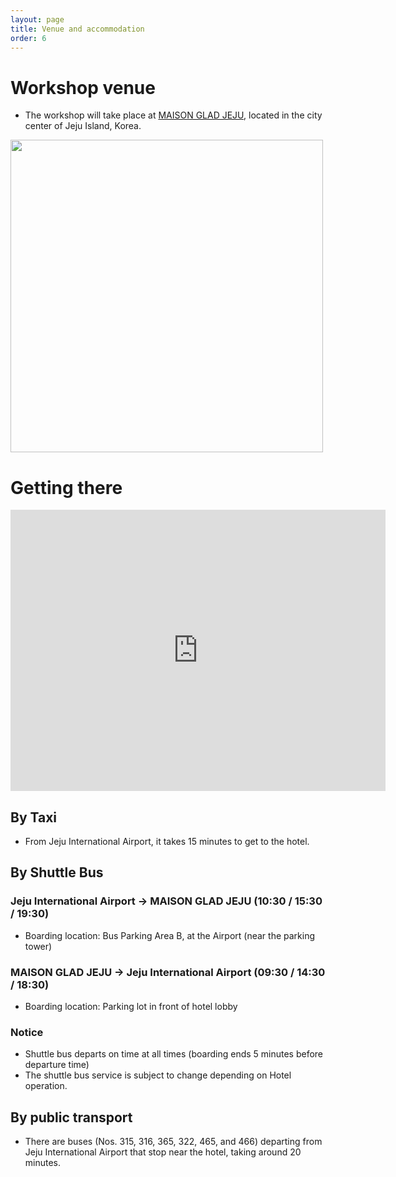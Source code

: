 ```yaml
---
layout: page
title: Venue and accommodation
order: 6
---
```


# Workshop venue
- The workshop will take place at <a href="https://www.glad-hotels.com/maisongladjeju/index.do?locale=en">MAISON GLAD JEJU</a>, located in the city center of Jeju Island, Korea.
<img src="/hotel.png" width="500"/>



# Getting there
<iframe src="https://www.google.com/maps/embed?pb=!1m18!1m12!1m3!1d3327.624548396652!2d126.48375958778261!3d33.485124504727395!2m3!1f0!2f0!3f0!3m2!1i1024!2i768!4f13.1!3m3!1m2!1s0x350cfb07b2f2ecf9%3A0xe969e73f7efcf19f!2z66mU7KKFIOq4gOuemOuTnCDsoJzso7w!5e0!3m2!1sko!2skr!4v1721552000626!5m2!1sko!2skr" width="600" height="450" style="border:0;" allowfullscreen="" loading="lazy" referrerpolicy="no-referrer-when-downgrade"></iframe>

## By Taxi
- From Jeju International Airport, it takes 15 minutes to get to the hotel.

## By Shuttle Bus
### Jeju International Airport → MAISON GLAD JEJU (10:30 / 15:30 / 19:30)
- Boarding location: Bus Parking Area B, at the Airport (near the parking tower)

### MAISON GLAD JEJU → Jeju International Airport (09:30 / 14:30 / 18:30)
- Boarding location: Parking lot in front of hotel lobby

### Notice
- Shuttle bus departs on time at all times (boarding ends 5 minutes before departure time)
- The shuttle bus service is subject to change depending on Hotel operation.

## By public transport 
- There are buses (Nos. 315, 316, 365, 322, 465, and 466) departing from Jeju International Airport that stop near the hotel, taking around 20 minutes.


